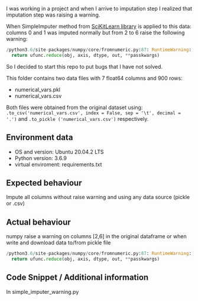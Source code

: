 I was working in a project and when I arrive to imputation step I realized that imputation step was raising a warning.

When SimpleImputer method from [SciKitLearn library](https://scikit-learn.org/stable/modules/generated/sklearn.impute.SimpleImputer.html)
is applied to this data: columns 0 and 1 was imputed normally but from 2 to 6 raise the following warning:

``` python
/python3.6/site-packages/numpy/core/fromnumeric.py:87: RuntimeWarning: invalid value encountered in reduce
  return ufunc.reduce(obj, axis, dtype, out, **passkwargs)
```
So I decided to start this repo to put bugs that I have not solved.

This folder contains two data files with 7 float64 columns and 900 rows: 
- numerical_vars.pkl
- numerical_vars.csv 

Both files were obtained from the original dataset using:
```.to_csv('numerical_vars.csv', index = False, sep = '\t', decimal = '.')``` 
and 
```.to_pickle ('numerical_vars.csv')``` 
respectively.


## Environment data
-   OS and version: Ubuntu 20.04.2 LTS
-   Python version: 3.6.9
-   virtual enviroment: requirements.txt

## Expected behaviour

Impute all columns without raise warning and using any data source (pickle or .csv)

## Actual behaviour
numpy raise a warning on columns [2,6] in the original dataframe or when write and download data to/from pickle file
``` python
/python3.6/site-packages/numpy/core/fromnumeric.py:87: RuntimeWarning: invalid value encountered in reduce
  return ufunc.reduce(obj, axis, dtype, out, **passkwargs)
```

## Code Snippet / Additional information
In simple_imputer_warning.py
